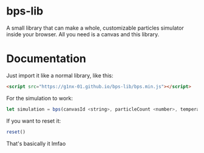 # bps-lib
A small library that can make a whole, customizable particles simulator inside your browser.
All you need is a canvas and this library.

# Documentation
Just import it like a normal library, like this:
```html
<script src="https://g1nx-01.github.io/bps-lib/bps.min.js"></script>
```
For the simulation to work:
```javascript
let simulation = bps(canvasId <string>, particleCount <number>, temperature <number>, pressure <number>, evadeMouse <bool> )
```

If you want to reset it:
```javascript
reset()
```
 
That's basically it lmfao
